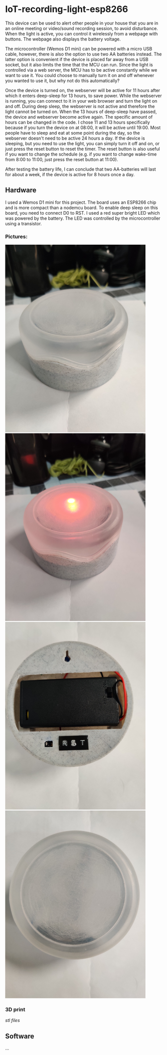 # IoT-recording-light-esp8266

This device can be used to alert other people in your house that you are in an online meeting or video/sound recording session, to avoid disturbance. When the light is active, you can control it wirelessly from a webpage with buttons. The webpage also displays the battery voltage. 

The microcontroller (Wemos D1 mini) can be powered with a micro USB cable, however, there is also the option to use two AA batteries instead. The latter option is convenient if the device is placed far away from a USB socket, but it also limits the time that the MCU can run. Since the light is controlled via a web server, the MCU has to be active constantly while we want to use it. You could choose to manually turn it on and off whenever you wanted to use it, but why not do this automatically?

Once the device is turned on, the webserver will be active for 11 hours after which it enters deep-sleep for 13 hours, to save power. While the webserver is running, you can connect to it in your web browser and turn the light on and off. During deep sleep, the webserver is not active and therefore the light cannot be turned on. When the 13 hours of deep-sleep have passed, the device and webserver become active again. The specific amount of hours can be changed in the code. I chose 11 and 13 hours specifically because if you turn the device on at 08:00, it will be active until 19:00. Most people have to sleep and eat at some point during the day, so the webserver doesn't need to be active 24 hours a day. If the device is sleeping, but you need to use the light, you can simply turn it off and on, or just press the reset button to reset the timer. The reset button is also useful if you want to change the schedule (e.g. if you want to change wake-time from 8:00 to 11:00, just press the reset button at 11:00). 

After testing the battery life, I can conclude that two AA-batteries will last for about a week, if the device is active for 8 hours once a day.


## Hardware

I used a Wemos D1 mini for this project. The board uses an ESP8266 chip and is more compact than a nodemcu board. To enable deep sleep on this board, you need to connect D0 to RST. I used a red super bright LED which was powered by the battery. The LED was controlled by the microcontroller using a transistor. 

### Pictures:

<img src="https://raw.githubusercontent.com/jakobrbr/IoT-recording-light-esp8266/main/Pictures/RecLight1.jpg" alt="alt text" width="450" height="600">
<img src="https://raw.githubusercontent.com/jakobrbr/IoT-recording-light-esp8266/main/Pictures/RecLight2.jpg" alt="alt text" width="450" height="600">
<img src="https://raw.githubusercontent.com/jakobrbr/IoT-recording-light-esp8266/main/Pictures/RecLight3.jpg" alt="alt text" width="450" height="600">
<img src="https://raw.githubusercontent.com/jakobrbr/IoT-recording-light-esp8266/main/Pictures/RecLight4.jpg" alt="alt text" width="450" height="600">

### 3D print

*stl files*

## Software

...
